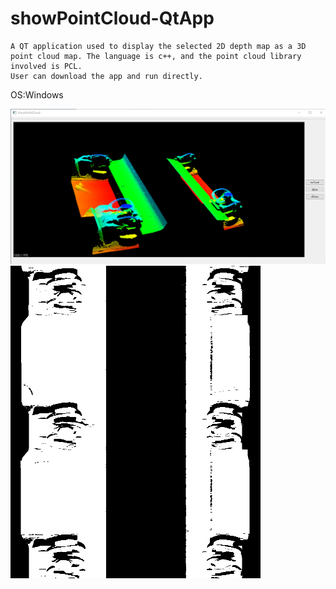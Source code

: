 # showPointCloud-QtApp
    A QT application used to display the selected 2D depth map as a 3D point cloud map. The language is c++, and the point cloud library involved is PCL.
    User can download the app and run directly.
OS:Windows

<img src="https://github.com/zyc-216/showPointCloud-QtApp/blob/main/pointCloudApp.png" width="800px">
<img src="https://github.com/zyc-216/showPointCloud-QtApp/blob/main/sample.png" width="400px">

